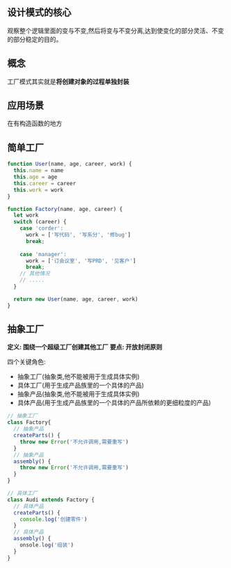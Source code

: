 ## 设计模式的核心
观察整个逻辑里面的变与不变,然后将变与不变分离,达到使变化的部分灵活、不变的部分稳定的目的。
## 概念
工厂模式其实就是**将创建对象的过程单独封装**

## 应用场景
在有构造函数的地方

## 简单工厂
```js
function User(name, age, career, work) {
  this.name = name
  this.age = age
  this.career = career
  this.work = work
}

function Factory(name, age, career) {
  let work
  switch (career) {
    case 'corder':
      work = ['写代码', '写系分', '修bug']
      break;
  
    case 'manager':
      work = ['订会议室', '写PRD', '见客户']
      break;
    // 其他情况
    // .....
  }

  return new User(name, age, career, work)
}
```
## 抽象工厂
**定义: 围绕一个超级工厂创建其他工厂**
**要点: 开放封闭原则** 
 
四个关键角色:
- 抽象工厂(抽象类,他不能被用于生成具体实例)
- 具体工厂(用于生成产品族里的一个具体的产品)
- 抽象产品(抽象类,他不能被用于生成具体实例)
- 具体产品(用于生成产品族里的一个具体的产品所依赖的更细粒度的产品)
```js
// 抽象工厂
class Factory{
  // 抽象产品
  createParts() {
    throw new Error('不允许调用,需要重写')
  }
  // 抽象产品
  assembly() {
    throw new Error('不允许调用,需要重写')
  }
}

// 具体工厂
class Audi extends Factory {
  // 具体产品
  createParts() {
    console.log('创建零件')
  }
  // 具体产品
  assembly() {
    onsole.log('组装')
  }
}
```